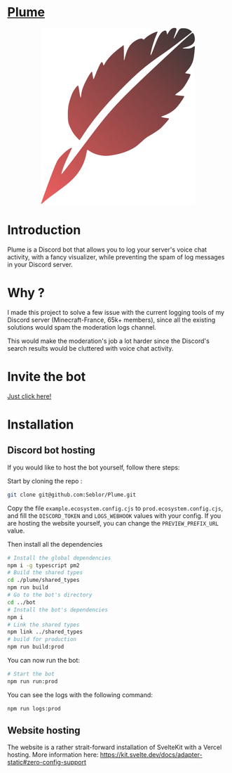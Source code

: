 # [Plume](https://plume.red)

<p align="center">
  <a href="https://plume.red"><img src="./logo.webp" /></a>
</p>

# Introduction

Plume is a Discord bot that allows you to log your server's voice chat activity, with a fancy visualizer, while preventing the spam of log messages in your Discord server.

# Why ?

I made this project to solve a few issue with the current logging tools of my Discord server (Minecraft-France, 65k+ members), since all the existing solutions would spam the moderation logs channel.

This would make the moderation's job a lot harder since the Discord's search results would be cluttered with voice chat activity.

# Invite the bot

[Just click here!](https://discord.com/api/oauth2/authorize?client_id=1146113119840641234&scope=bot&permissions=2147485824)

# Installation

## Discord bot hosting

If you would like to host the bot yourself, follow there steps:

Start by cloning the repo :

```bash
git clone git@github.com:Seblor/Plume.git
```

Copy the file `example.ecosystem.config.cjs` to `prod.ecosystem.config.cjs`, and fill the `DISCORD_TOKEN` and `LOGS_WEBHOOK` values with your config. If you are hosting the website yourself, you can change the `PREVIEW_PREFIX_URL` value.

Then install all the dependencies

```bash
# Install the global dependencies
npm i -g typescript pm2
# Build the shared types
cd ./plume/shared_types
npm run build
# Go to the bot's directory
cd ../bot
# Install the bot's dependencies
npm i
# Link the shared types
npm link ../shared_types
# build for production
npm run build:prod
```

You can now run the bot:

```bash
# Start the bot
npm run run:prod
```

You can see the logs with the following command:

```bash
npm run logs:prod
```

## Website hosting

The website is a rather strait-forward installation of SvelteKit with a Vercel hosting. More information here: https://kit.svelte.dev/docs/adapter-static#zero-config-support
